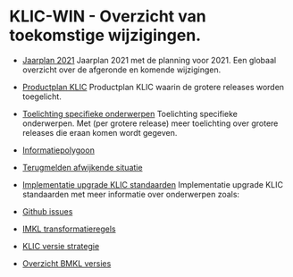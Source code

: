 ﻿# KLIC-WIN - Overzicht van toekomstige wijzigingen.

* [Jaarplan 2021](../../master/Toekomstige%20wijzigingen/Jaarplan%202021.pdf) Jaarplan 2021 met de planning voor 2021. Een globaal overzicht over de afgeronde en komende wijzigingen.
* [Productplan KLIC](../../master/Toekomstige%20wijzigingen/Productplan%20KLIC.pdf) Productplan KLIC waarin de grotere releases worden toegelicht.

* [Toelichting specifieke onderwerpen](../../master/Toekomstige%20wijzigingen/Toelichting%20specifieke%20onderwerpen) Toelichting specifieke onderwerpen. Met (per grotere release) meer toelichting over grotere releases die eraan komen wordt gegeven. 
- [Informatiepolygoon](../../master/Toekomstige%20wijzigingen/Toelichting%20specifieke%20onderwerpen/Informatiepolygoon)
- [Terugmelden afwijkende situatie](../../master/Toekomstige%20wijzigingen/Toelichting%20specifieke%20onderwerpen/Terugmelden%20Afwijkende%20Situatie)

- [Implementatie upgrade KLIC standaarden](../../master/Toekomstige%20wijzigingen/Toelichting%20specifieke%20onderwerpen/Implementatie%20upgrade%20KLIC%20standaarden) Implementatie upgrade KLIC standaarden met meer informatie over onderwerpen zoals: 
- [Github issues](../../master/Toekomstige%20wijzigingen/Toelichting%20specifieke%20onderwerpen/Implementatie%20upgrade%20KLIC%20standaarden/Upgrade%20KLIC%20standaarden%20GitHub%20geregistreerde%20issues%2020210210.pdf)
- [IMKL transformatieregels](../../master/Toekomstige%20wijzigingen/Toelichting%20specifieke%20onderwerpen/Implementatie%20upgrade%20KLIC%20standaarden/IMKL%20transformatieregels%20(TCS)%20v1.1.pdf)
- [KLIC versie strategie](../../master/Toekomstige%20wijzigingen/Toelichting%20specifieke%20onderwerpen/Implementatie%20upgrade%20KLIC%20standaarden/KLIC%20versie%20update%20strategie%20(TCS).pdf)  
- [Overzicht BMKL versies](../../master/Toekomstige%20wijzigingen/Toelichting%20specifieke%20onderwerpen/Implementatie%20upgrade%20KLIC%20standaarden/Overzicht%20BMKL-issues%20(TCS)%2020210210.xlsx)